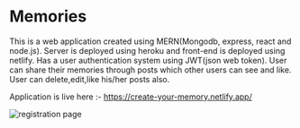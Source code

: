 # Memories
This is a web application created using MERN(Mongodb, express, react and node.js).
Server is deployed using heroku and front-end is deployed using netlify.
Has a user authentication system using JWT(json web token).
User can share their memories through posts which other users can see and like.
User can delete,edit,like his/her posts also.

Application is live here :- https://create-your-memory.netlify.app/

![registration page](/screenshots/1.png?raw=true "registration page")
